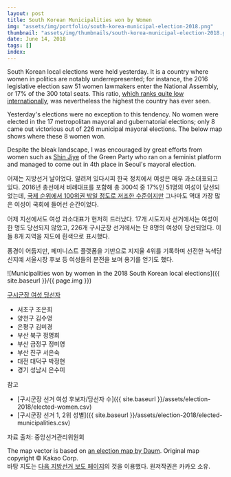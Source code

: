 ```yaml
---
layout: post
title: South Korean Municipalities won by Women
img: "assets/img/portfolio/south-korea-municipal-election-2018.png"
thumbnail: "assets/img/thumbnails/south-korea-municipal-election-2018.gif"
date: June 14, 2018
tags: []
index: 
---
```


South Korean local elections were held yesterday. It is a country where women in politics are notably underrepresented; for instance, the 2016 legislative election saw 51 women lawmakers enter the National Assembly, or 17% of the 300 total seats. This ratio, [which ranks quite low internationally](http://archive.ipu.org/wmn-e/classif.htm), was nevertheless the highest the country has ever seen.

Yesterday's elections were no exception to this tendency. No women were elected in the 17 metropolitan mayoral and gubernatorial elections; only 8 came out victorious out of 226 municipal mayoral elections. The below map shows where these 8 women won.

Despite the bleak landscape, I was encouraged by great efforts from women such as [Shin Jiye](https://votegreen.kr/shinjiye) of the Green Party who ran on a feminist platform and managed to come out in 4th place in Seoul's mayoral election. 

어제는 지방선거 날이었다. 알려져 있다시피 한국 정치에서 여성은 매우 과소대표되고 있다. 2016년 총선에서 비례대표를 포함해 총 300석 중 17%인 51명의 여성이 당선되었는데, [국제 순위에서 100위권 밖일 정도로 저조한 수준이지만](http://archive.ipu.org/wmn-e/classif.htm) 그나마도 역대 가장 많은 여성이 국회에 들어선 순간이었다.

어제 지선에서도 여성 과소대표가 현저히 드러났다. 17개 시도지사 선거에서는 여성이 한 명도 당선되지 않았고, 226개 구시군장 선거에서는 단 8명의 여성이 당선되었다. 이들 8개 지역을 지도에 흰색으로 표시했다.

풍경이 어둡지만, 페미니스트 플랫폼을 기반으로 지지율 4위를 기록하며 선전한 녹색당 신지예 서울시장 후보 등 여성들의 분전을 보며 용기를 얻기도 했다.

![Municipalities won by women in the 2018 South Korean local elections]({{ site.baseurl }}/{{ page.img }})

[구시군장 여성 당선자](http://www.womennews.co.kr/news/142666)

- 서초구 조은희
- 양천구 김수영
- 은평구 김미경
- 부산 북구 정명희
- 부산 금정구 정미영
- 부산 진구 서은숙
- 대전 대덕구 박정현
- 경기 성남시 은수미

참고

- [구시군장 선거 여성 후보자/당선자 수]({{ site.baseurl }}/assets/election-2018/elected-women.csv)
- [구시군장 선거 1, 2위 성별]({{ site.baseurl }}/assets/election-2018/elected-municipalities.csv)

자료 출처: 중앙선거관리위원회

The map vector is based on [an election map by Daum](http://election.daum.net/20180613/vote/region). Original map copyright © Kakao Corp.  
바탕 지도는 [다음 지방선거 보도 페이지](http://election.daum.net/20180613/vote/region)의 것을 이용했다. 원저작권은 카카오 소유.